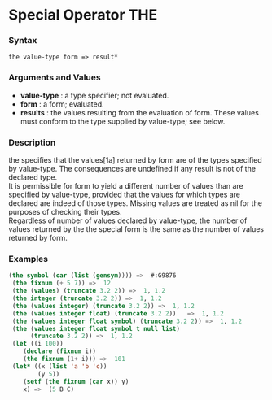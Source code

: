 <!-- Generated on 05/10/2020 by https://github.com/anto2oo/clhs-evolved -->

# Special Operator THE

### Syntax
`the value-type form => result*`  


### Arguments and Values
- **value-type** : a type specifier; not evaluated.   
- **form** : a form; evaluated.   
- **results** : the values resulting from the evaluation of form. These values must conform to the type supplied by value-type; see below.   


### Description
the specifies that the values[1a] returned by form are of the types specified by value-type. The consequences are undefined if any result is not of the declared type.  
  It is permissible for form to yield a different number of values than are specified by value-type, provided that the values for which types are declared are indeed of those types. Missing values are treated as nil for the purposes of checking their types.  
Regardless of number of values declared by value-type, the number of values returned by the the special form is the same as the number of values returned by form.



### Examples
```lisp 
(the symbol (car (list (gensym)))) =>  #:G9876
 (the fixnum (+ 5 7)) =>  12
 (the (values) (truncate 3.2 2)) =>  1, 1.2
 (the integer (truncate 3.2 2)) =>  1, 1.2
 (the (values integer) (truncate 3.2 2)) =>  1, 1.2
 (the (values integer float) (truncate 3.2 2))   =>  1, 1.2
 (the (values integer float symbol) (truncate 3.2 2)) =>  1, 1.2
 (the (values integer float symbol t null list) 
      (truncate 3.2 2)) =>  1, 1.2
 (let ((i 100))
    (declare (fixnum i))
    (the fixnum (1+ i))) =>  101
 (let* ((x (list 'a 'b 'c))
        (y 5))
    (setf (the fixnum (car x)) y)
    x) =>  (5 B C)
```
